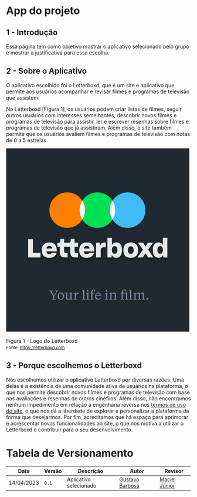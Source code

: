 # App do projeto

## 1 - Introdução

Essa página tem como objetivo mostrar o aplicativo selecionado pelo grupo e mostrar a justificativa para essa escolha.

## 2 - Sobre o Aplicativo

O aplicativo escolhido foi o Letterboxd, que é um site e aplicativo que permite aos usuários acompanhar e revisar filmes e programas de televisão que assistem.

No Letterboxd [Figura 1], os usuários podem criar listas de filmes, seguir outros usuários com interesses semelhantes, descobrir novos filmes e programas de televisão para assistir, ler e escrever resenhas sobre filmes e programas de televisão que já assistiram. Além disso, o site também permite que os usuários avaliem filmes e programas de televisão com notas de 0 a 5 estrelas

![Logo](../assets/letterboxd.png)

Figura 1 - Logo do Letterboxd
<br><small>Fonte: https://letterboxd.com</small>

## 3 - Porque escolhemos o Letterboxd

Nós escolhemos utilizar o aplicativo Letterboxd por diversas razões. Uma delas é a existência de uma comunidade ativa de usuários na plataforma, o que nos permite descobrir novos filmes e programas de televisão com base nas avaliações e resenhas de outros cinéfilos. Além disso, não encontramos nenhum impedimento em relação à engenharia reversa nos [termos de uso do site](https://letterboxd.com/legal/terms-of-use/), o que nos dá a liberdade de explorar e personalizar a plataforma da forma que desejarmos. Por fim, acreditamos que há espaço para aprimorar e acrescentar novas funcionalidades ao site, o que nos motiva a utilizar o Letterboxd e contribuir para o seu desenvolvimento.

# Tabela de Versionamento

| Data       | Versão | Descrição              | Autor                                       | Revisor                                             |
| ---------- | ------ | ---------------------- | ------------------------------------------- | --------------------------------------------------- |
| 14/04/2023 | `0.1`  | Aplicativo selecionado | [Gustavo Barbosa](https://github.com/brbsg) | [Maciel Júnior](https://github.com/macieljuniormax) |
